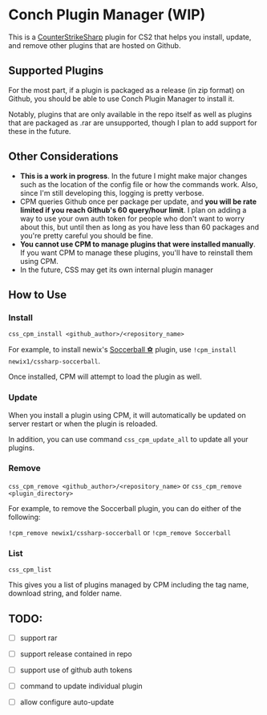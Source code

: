 # Conch Plugin Manager (WIP)

This is a [CounterStrikeSharp](www.google.com) plugin for CS2 that helps you install, update, and remove other plugins that are hosted on Github.

## Supported Plugins

For the most part, if a plugin is packaged as a release (in zip format) on Github, you should be able to use Conch Plugin Manager to install it. 

Notably, plugins that are only available in the repo itself as well as plugins that are packaged as .rar are unsupported, though I plan to add support for these in the future.

## Other Considerations

 - **This is a work in progress**. In the future I might make major changes such as the location of the config file or how the commands work. Also, since I'm still developing this, logging is pretty verbose.
 - CPM queries Github once per package per update, and **you will be rate limited if you reach Github's 60 query/hour limit**. I plan on adding a way to use your own auth token for people who don't want to worry about this,
but until then as long as you have less than 60 packages and you're pretty careful you should be fine.
 - **You cannot use CPM to manage plugins that were installed manually**. If you want CPM to manage these plugins, you'll have to reinstall them using CPM.
 - In the future, CSS may get its own internal plugin manager

## How to Use

### Install
`css_cpm_install <github_author>/<repository_name>`


For example, to install newix's [Soccerball ⚽](https://github.com/newix1/cssharp-soccerball) plugin, use `!cpm_install newix1/cssharp-soccerball`.

Once installed, CPM will attempt to load the plugin as well.

### Update
When you install a plugin using CPM, it will automatically be updated on server restart or when the plugin is reloaded.

In addition, you can use command `css_cpm_update_all` to update all your plugins.

### Remove

`css_cpm_remove <github_author>/<repository_name>` or `css_cpm_remove <plugin_directory>`

For example, to remove the Soccerball plugin, you can do either of the following:

`!cpm_remove newix1/cssharp-soccerball` or `!cpm_remove Soccerball`

### List

`css_cpm_list` 

This gives you a list of plugins managed by CPM including the tag name, download string, and folder name.


## TODO: 

 - [ ] support rar
 - [ ] support release contained in repo
 - [ ] support use of github auth tokens
 - [ ] command to update individual plugin
 - [ ] allow configure auto-update

 
